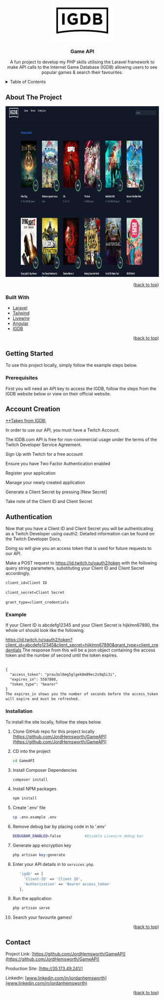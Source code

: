 <div id="top"></div>

<!-- PROJECT LOGO -->
<br />
<div align="center">
  <a href="https://github.com/JordHemsworth/GameAPI">
    <img src="public/images/IGDB_README.jpg" alt="Logo" width="200" height="120">
  </a>

<h3 align="center">Game API</h3>

  <p align="center">
    A fun project to develop my PHP skills utilising the Laravel framework to make API calls to the Internet Game Database (IGDB) allowing users to see popular games & search their favourites.
  </p>
</div>



<!-- TABLE OF CONTENTS -->
<details>
  <summary>Table of Contents</summary>
  <ol>
    <li>
      <a href="#about-the-project">About The Project</a>
      <ul>
        <li><a href="#built-with">Built With</a></li>
      </ul>
    </li>
    <li>
      <a href="#getting-started">Getting Started</a>
      <ul>
        <li><a href="#prerequisites">Prerequisites</a></li>
        <li><a href="#installation">Installation</a></li>
      </ul>
    </li>
    <li><a href="#contact">Contact</a></li>
  </ol>
</details>



<!-- ABOUT THE PROJECT -->
## About The Project

<div align="center">
  <a href="https://github.com/JordHemsworth/GameAPI">
    <img src="public/images/screenshot.jpg" alt="Logo" width="1080" height="560">
  </a>
</div>

<p align="right">(<a href="#top">back to top</a>)</p>



### Built With

* [Laravel](https://laravel.com)
* [Tailwind](https://tailwindcss.com/)
* [Livewire](https://laravel-livewire.com/)
* [Angular](https://angular.io/)
* [IGDB](https://api-docs.igdb.com/#about)

<p align="right">(<a href="#top">back to top</a>)</p>



<!-- GETTING STARTED -->
## Getting Started

To use this project locally, simply follow the example steps below.

### Prerequisites

First you will need an API key to access the IGDB, follow the steps from the IGDB website below or view on their official website.

<h2> Account Creation </h2>

[**Taken from IGDB:](https://api-docs.igdb.com/#about)

In order to use our API, you must have a Twitch Account.

The IGDB.com API is free for non-commercial usage under the terms of the Twitch Developer Service Agreement.

Sign Up with Twitch for a free account

Ensure you have Two Factor Authentication enabled

Register your application

Manage your newly created application

Generate a Client Secret by pressing [New Secret]

Take note of the Client ID and Client Secret


<h2> Authentication </h2>
Now that you have a Client ID and Client Secret you will be authenticating as a Twitch Developer using oauth2. Detailed information can be found on the Twitch Developer Docs.

Doing so will give you an access token that is used for future requests to our API.

Make a POST request to https://id.twitch.tv/oauth2/token with the following query string parameters, substituting your Client ID and Client Secret accordingly.

```
client_id=Client ID

client_secret=Client Secret

grant_type=client_credentials
```

<h3> Example </h3>
If your Client ID is abcdefg12345 and your Client Secret is hijklmn67890, the whole url should look like the following.

https://id.twitch.tv/oauth2/token?client_id=abcdefg12345&client_secret=hijklmn67890&grant_type=client_credentials
The response from this will be a json object containing the access token and the number of second until the token expires.

```

{
  "access_token": "prau3ol6mg5glgek8m89ec2s9q5i3i",
  "expires_in": 5587808,
  "token_type": "bearer"
}
The expires_in shows you the number of seconds before the access_token will expire and must be refreshed.

```

### Installation

To install the site locally, follow the steps below.

1. Clone GitHub repo for this project locally [https://github.com/JordHemsworth/GameAPI](https://github.com/JordHemsworth/GameAPI)

2. CD into the project
   ```sh
   cd GameAPI
   ```
3. Install Composer Dependencies
   ```sh
   composer install
   ```
4. Install NPM packages
   ```sh
   npm install
   ```
5. Create '.env' file
   ```sh   
   cp .env.example .env
   ```
6. Remove debug bar by placing code in to '.env'
    ```sh
    DEBUGBAR_ENABLED=false           #Disable Livewire debug bar
    ```
7. Generate app encryption key
   ```php
   php artisan key:generate
   ```
8. Enter your API details in to `services.php`.
   ```php
      'igdb' => [
        'Client-ID' => 'Client ID',
        'Authorization' => 'Bearer access_token'
      ],            
   ```  
9. Run the application  
   ```sh
   php artisan serve
   ``` 
10. Search your favourite games!  

<p align="right">(<a href="#top">back to top</a>)</p>



<!-- CONTACT -->
## Contact

Project Link: [https://github.com/JordHemsworth/GameAPI](https://github.com/JordHemsworth/GameAPI)

Production Site: [http://35.173.49.241/]

LinkedIn: [www.linkedin.com/in/jordanhemsworth](www.linkedin.com/in/jordanhemsworth)

<p align="right">(<a href="#top">back to top</a>)</p>



<!-- MARKDOWN LINKS & IMAGES -->
<!-- https://www.markdownguide.org/basic-syntax/#reference-style-links -->
[linkedin-url]: https://www.linkedin.com/in/jordan-hemsworth-8a66bb175/
[product-screenshot]: public\images\screenshot.jpg